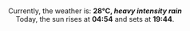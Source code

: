<p  align="center"><br/>Currently, the weather is: <b> 28°C, <i>heavy intensity rain</i></b></br>Today, the sun rises at <b>04:54</b> and sets at <b>19:44</b>.</p>